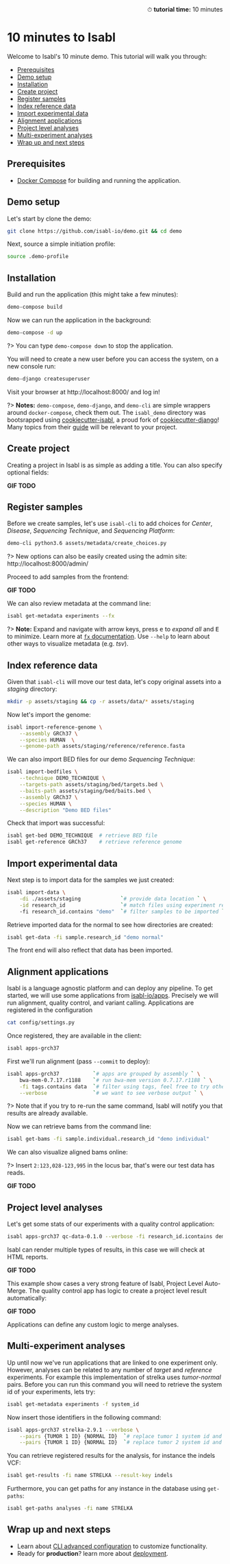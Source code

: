 <div style="text-align: right"> ⏱ <b>tutorial time:</b> 10 minutes </div>

# 10 minutes to Isabl

Welcome to Isabl's 10 minute demo. This tutorial will walk you through:

- [Prerequisites](#prerequisites)
- [Demo setup](#demo-setup)
- [Installation](#installation)
- [Create project](#create-project)
- [Register samples](#register-samples)
- [Index reference data](#index-reference-data)
- [Import experimental data](#import-experimental-data)
- [Alignment applications](#alignment-applications)
- [Project level analyses](#project-level-analyses)
- [Multi-experiment analyses](#multi-experiment-analyses)
- [Wrap up and next steps](#wrap-up-and-next-steps)

## Prerequisites

- [Docker Compose] for building and running the application.

## Demo setup

Let's start by clone the demo:

```bash
git clone https://github.com/isabl-io/demo.git && cd demo
```

Next, source a simple initiation profile:

```bash
source .demo-profile
```

## Installation

Build and run the application (this might take a few minutes):

```bash
demo-compose build
```

Now we can run the application in the background:

```bash
demo-compose -d up
```

?> You can type `demo-compose down` to stop the application.

You will need to create a new user before you can access the system, on a new console run:

```bash
demo-django createsuperuser
```

Visit your browser at http://localhost:8000/ and log in!

?> **Notes:** `demo-compose`, `demo-django`, and `demo-cli` are simple wrappers around `docker-compose`, check them out. The `isabl_demo` directory was bootsrapped using [cookiecutter-isabl], a proud fork of [cookiecutter-django]! Many topics from their [guide] will be relevant to your project.

## Create project

Creating a project in Isabl is as simple as adding a title. You can also specify optional fields:

**GIF TODO** <!-- ![create project gif](../_media/create_project.gif) -->

## Register samples

Before we create samples, let's use `isabl-cli` to add choices for *Center*, *Disease*, *Sequencing Technique*, and *Sequencing Platform*:

```bash
demo-cli python3.6 assets/metadata/create_choices.py
```

?> New options can also be easily created using the admin site: http://localhost:8000/admin/

Proceed to add samples from the frontend:

**GIF TODO** <!-- ![create project gif](../_media/add_samples.gif) -->

We can also review metadata at the command line:

```bash
isabl get-metadata experiments --fx
```

?> **Note:** Expand and navigate with arrow keys, press <kbd>e</kbd> to *expand all* and <kbd>E</kbd> to minimize. Learn more at [`fx` documentation]. Use `--help` to learn about other ways to visualize metadata (e.g. *tsv*).

## Index reference data

Given that `isabl-cli` will move our test data, let's copy original assets into a *staging* directory:

```bash
mkdir -p assets/staging && cp -r assets/data/* assets/staging
```

Now let's import the genome:

```bash
isabl import-reference-genome \
    --assembly GRCh37 \
    --species HUMAN  \
    --genome-path assets/staging/reference/reference.fasta
```

We can also import BED files for our demo *Sequencing Technique*:

```bash
isabl import-bedfiles \
    --technique DEMO_TECHNIQUE \
    --targets-path assets/staging/bed/targets.bed \
    --baits-path assets/staging/bed/baits.bed \
    --assembly GRCh37 \
    --species HUMAN \
    --description "Demo BED files"
```

Check that import was successful:

```bash
isabl get-bed DEMO_TECHNIQUE  # retrieve BED file
isabl get-reference GRCh37    # retrieve reference genome
```

## Import experimental data

Next step is to import data for the samples we just created:

```bash
isabl import-data \
    -di ./assets/staging             `# provide data location ` \
    -id research_id                  `# match files using experiment research id`
    -fi research_id.contains "demo"  `# filter samples to be imported ` \
```

Retrieve imported data for the normal to see how directories are created:

```bash
isabl get-data -fi sample.research_id "demo normal"
```

The front end will also reflect that data has been imported.

## Alignment applications

Isabl is a language agnostic platform and can deploy any pipeline. To get started, we will use some applications from [isabl-io/apps]. Precisely we will run alignment, quality control, and variant calling. Applications are registered in the configuration

```bash
cat config/settings.py
```

Once registered, they are available in the client:

```bash
isabl apps-grch37
```

First we'll run alignment (pass `--commit` to deploy):

```bash
isabl apps-grch37           `# apps are grouped by assembly ` \
    bwa-mem-0.7.17.r1188    `# run bwa-mem version 0.7.17.r1188 ` \
    -fi tags.contains data  `# filter using tags, feel free to try others ` \
    --verbose               `# we want to see verbose output ` \
```

?> Note that if you try to re-run the same command, Isabl will notify you that results are already available.

Now we can retrieve bams from the command line:

```bash
isabl get-bams -fi sample.individual.research_id "demo individual"
```

We can also visualize aligned bams online:

?> Insert `2:123,028-123,995` in the locus bar, that's were our test data has reads.

**GIF TODO**

## Project level analyses

Let's get some stats of our experiments with a quality control application:

```bash
isabl apps-grch37 qc-data-0.1.0 --verbose -fi research_id.icontains demo --commit
```

Isabl can render multiple types of results, in this case we will check at HTML reports.

**GIF TODO**

This example show cases a very strong feature of Isabl, Project Level Auto-Merge. The quality control app has logic to create a project level result automatically:

**GIF TODO**

Applications can define any custom logic to merge analyses.

## Multi-experiment analyses

Up until now we've run applications that are linked to one experiment only. However, analyses can be related to any number of *target* and *reference* experiments. For example this implementation of strelka uses *tumor-normal* pairs. Before you can run this command you will need to retrieve the system id of your experiments, lets try:

```bash
isabl get-metadata experiments -f system_id
```

Now insert those identifiers in the following command:

```bash
isabl apps-grch37 strelka-2.9.1 --verbose \
    --pairs {TUMOR 1 ID} {NORMAL ID}  `# replace tumor 1 system id and normal system id` \
    --pairs {TUMOR 1 ID} {NORMAL ID}  `# replace tumor 2 system id and normal system id` \
```

You can retrieve registered results for the analysis, for instance the indels VCF:

```bash
isabl get-results -fi name STRELKA --result-key indels
```

Furthermore, you can get paths for any instance in the database using `get-paths`:

```bash
isabl get-paths analyses -fi name STRELKA
```

## Wrap up and next steps

- Learn about [CLI advanced configuration] to customize functionality.
- Ready for **production**? learn more about [deployment].

<!-- local -->
[CLI advanced configuration]: guides/cli#configuration
[deployment]: tutorials/deployment

<!-- dependencies -->
[isabl-io/apps]: https://github.com/isabl-io/apps
[guide]: https://cookiecutter-django.readthedocs.io/en/latest/developing-locally-docker.html#
[full documentation]: https://cookiecutter-django.readthedocs.io/en/latest
[docker compose]: https://docs.docker.com/compose/install/
[virtualenvwrapper]: https://virtualenvwrapper.readthedocs.io/en/latest/install.html#basic-installation
[cookiecutter]: https://github.com/audreyr/cookiecutter
[cookiecutter-django]: https://github.com/pydanny/cookiecutter-django
[cookiecutter-isabl]: https://isabl-io.github.io/docs/#/api/settings
[isabl-cli]: https://isabl-io.github.io/docs/#/cli
[cookiecutter]: https://github.com/audreyr/cookiecutter
[`fx` documentation]: https://github.com/antonmedv/fx/blob/master/docs.md#interactive-mode

